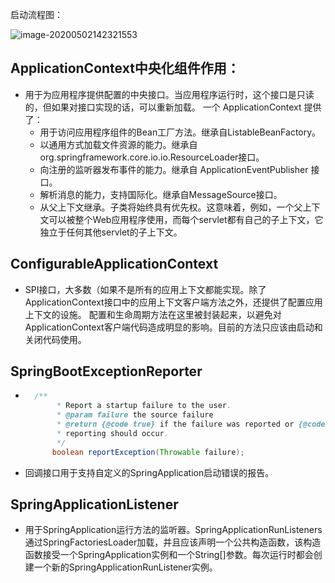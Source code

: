 启动流程图：

![image-20200502142321553](../images/image-20200502142321553.png)



## ApplicationContext中央化组件作用：

+ 用于为应用程序提供配置的中央接口。当应用程序运行时，这个接口是只读的，但如果对接口实现的话，可以重新加载。
  一个 ApplicationContext 提供了：
  + 用于访问应用程序组件的Bean工厂方法。继承自ListableBeanFactory。
  + 以通用方式加载文件资源的能力。继承自org.springframework.core.io.io.ResourceLoader接口。
  + 向注册的监听器发布事件的能力。继承自 ApplicationEventPublisher 接口。
  + 解析消息的能力，支持国际化。继承自MessageSource接口。
  + 从父上下文继承。子类将始终具有优先权。这意味着，例如，一个父上下文可以被整个Web应用程序使用，而每个servlet都有自己的子上下文，它独立于任何其他servlet的子上下文。

## ConfigurableApplicationContext

+ SPI接口，大多数（如果不是所有的应用上下文都能实现。除了ApplicationContext接口中的应用上下文客户端方法之外，还提供了配置应用上下文的设施。
  配置和生命周期方法在这里被封装起来，以避免对ApplicationContext客户端代码造成明显的影响。目前的方法只应该由启动和关闭代码使用。

## SpringBootExceptionReporter

+ ```java
  	/**
    	 * Report a startup failure to the user.
    	 * @param failure the source failure
    	 * @return {@code true} if the failure was reported or {@code false} if default
    	 * reporting should occur.
    	 */
    	boolean reportException(Throwable failure);
  ```

+ 回调接口用于支持自定义的SpringApplication启动错误的报告。

## SpringApplicationListener

+ 用于SpringApplication运行方法的监听器。SpringApplicationRunListeners通过SpringFactoriesLoader加载，并且应该声明一个公共构造函数，该构造函数接受一个SpringApplication实例和一个String[]参数。每次运行时都会创建一个新的SpringApplicationRunListener实例。